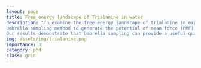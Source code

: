 ```yaml
---
layout: page
title: Free energy landscape of Trialanine in water
description: "To examine the free energy landscape of trialanine in explicit solvent, we utilized the 
Umbrella sampling method to generate the potential of mean force (PMF) as a function of dihedral angle. 
Our results demonstrate that Umbrella sampling can provide a useful qualitative depiction of the free energy landscape."
img: assets/img/trialanine.png
importance: 3
category: phd
class: grid
---
```


